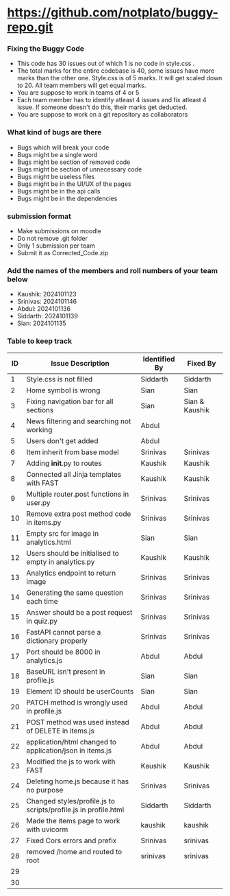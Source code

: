 # https://github.com/notplato/buggy-repo.git

### Fixing the Buggy Code

- This code has 30 issues out of which 1 is no code in style.css .
- The total marks for the entire codebase is 40, some issues have more marks than the other one. Style.css is of 5 marks. It will get scaled down to 20. All team members will get equal marks.
- You are suppose to work in teams of 4 or 5
- Each team member has to identify atleast 4 issues and fix atleast 4 issue. If someone doesn't do this, their marks get deducted.
- You are suppose to work on a git repository as collaborators

### What kind of bugs are there

- Bugs which will break your code
- Bugs might be a single word
- Bugs might be section of removed code
- Bugs might be section of unnecessary code
- Bugs might be useless files
- Bugs might be in the UI/UX of the pages
- Bugs might be in the api calls
- Bugs might be in the dependencies

### submission format

- Make submissions on moodle
- Do not remove .git folder
- Only 1 submission per team
- Submit it as Corrected_Code.zip

### Add the names of the members and roll numbers of your team below

- Kaushik: 2024101123
- Srinivas: 2024101146
- Abdul: 2024101136
- Siddarth: 2024101139
- Sian: 2024101135

### Table to keep track

| ID  | Issue Description                                               | Identified By | Fixed By       |
| --- | --------------------------------------------------------------- | ------------- | -------------- |
| 1   | Style.css is not filled                                         | Siddarth      | Siddarth       |
| 2   | Home symbol is wrong                                            | Sian          | Sian           |
| 3   | Fixing navigation bar for all sections                          | Sian          | Sian & Kaushik |
| 4   | News filtering and searching not working                        | Abdul         |                |
| 5   | Users don't get added                                           | Abdul         |                |
| 6   | Item inherit from base model                                    | Srinivas      | Srinivas       |
| 7   | Adding **init**.py to routes                                    | Kaushik       | Kaushik        |
| 8   | Connected all Jinja templates with FAST                         | Kaushik       | Kaushik        |
| 9   | Multiple router.post functions in user.py                       | Srinivas      | Srinivas       |
| 10  | Remove extra post method code in items.py                       | Srinivas      | Srinivas       |
| 11  | Empty src for image in analytics.html                           | Sian          | Sian           |
| 12  | Users should be initialised to empty in analytics.py            | Kaushik       | Kaushik        |
| 13  | Analytics endpoint to return image                              | Srinivas      | Srinivas       |
| 14  | Generating the same question each time                          | Srinivas      | Srinivas       |
| 15  | Answer should be a post request in quiz.py                      | Srinivas      | Srinivas       |
| 16  | FastAPI cannot parse a dictionary properly                      | Srinivas      | Srinivas       |
| 17  | Port should be 8000 in analytics.js                             | Abdul         | Abdul          |
| 18  | BaseURL isn't present in profile.js                             | Sian          | Sian           |
| 19  | Element ID should be userCounts                                 | Sian          | Sian           |
| 20  | PATCH method is wrongly used in profile.js                      | Abdul         | Abdul          |
| 21  | POST method was used instead of DELETE in items.js              | Abdul         | Abdul          |
| 22  | application/html changed to application/json in items.js        | Abdul         | Abdul          |
| 23  | Modified the js to work with FAST                               | Kaushik       | Kaushik        |
| 24  | Deleting home.js because it has no purpose                      | Srinivas      | Srinivas       |
| 25  | Changed styles/profile.js to scripts/profile.js in profile.html | Siddarth      | Siddarth       |
| 26  | Made the items page to work with uvicorm                        | kaushik       | kaushik        |
| 27  | Fixed Cors errors and prefix                                    | Srinivas      | srinivas       |
| 28  | removed /home and routed to root                                | srinivas      | srinivas       |
| 29  |                                                                 |               |                |
| 30  |                                                                 |               |                |
